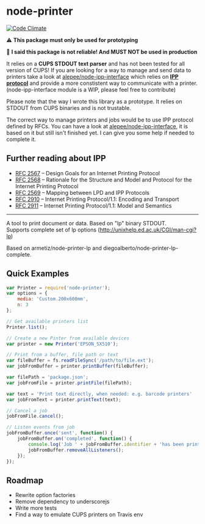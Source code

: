 node-printer
============

[![Code Climate](https://codeclimate.com/github/alepee/node-printer/badges/gpa.svg)](https://codeclimate.com/github/alepee/node-printer)

:warning: **This package must only be used for prototyping**

:rotating_light: **I said this package is not reliable! And MUST NOT be used in production**

It relies on a **CUPS STDOUT text parser** and has not been tested for all version of CUPS! If you are looking for a way to manage and send data to printers take a look at [alepee/node-ipp-interface](https://github.com/alepee/node-ipp-interface) which relies on **[IPP protocol](https://tools.ietf.org/html/rfc2910)** and provide a more constistent way to communicate with a printer. (node-ipp-interface module is a WIP, please feel free to contribute)

Please note that the way I wrote this library as a prototype. It relies on STDOUT from CUPS binaries and is not trustable.

The correct way to manage printers and jobs would be to use IPP protocol defined by RFCs. You can have a look at [alepee/node-ipp-interface](https://github.com/alepee/node-ipp-interface), it is based on it but still isn't finished yet. I can give you some help if needed to complete it.

## Further reading about IPP
- [RFC 2567](https://tools.ietf.org/html/rfc2567) – Design Goals for an Internet Printing Protocol
- [RFC 2568](https://tools.ietf.org/html/rfc2568) – Rationale for the Structure and Model and Protocol for the Internet Printing Protocol
- [RFC 2569](https://tools.ietf.org/html/rfc2569) – Mapping between LPD and IPP Protocols
- [RFC 2910](https://tools.ietf.org/html/rfc2910) – Internet Printing Protocol/1.1: Encoding and Transport
- [RFC 2911](https://tools.ietf.org/html/rfc2911) – Internet Printing Protocol/1.1: Model and Semantics

---

A tool to print document or data. Based on "lp" binary STDOUT.   
Supports complete set of lp options (http://unixhelp.ed.ac.uk/CGI/man-cgi?lp)

Based on armetiz/node-printer-lp and diegoalberto/node-printer-lp-complete.

## Quick Examples

```js
var Printer = require('node-printer');
var options = {
    media: 'Custom.200x600mm',
    n: 3
};

// Get available printers list
Printer.list();

// Create a new Pinter from available devices
var printer = new Printer('EPSON_SX510');

// Print from a buffer, file path or text
var fileBuffer = fs.readFileSync('/path/to/file.ext');
var jobFromBuffer = printer.printBuffer(fileBuffer);

var filePath = 'package.json';
var jobFromFile = printer.printFile(filePath);

var text = 'Print text directly, when needed: e.g. barcode printers'
var jobFromText = printer.printText(text);

// Cancel a job
jobFromFile.cancel();

// Listen events from job
jobFromBuffer.once('sent', function() {
    jobFromBuffer.on('completed', function() {
        console.log('Job ' + jobFromBuffer.identifier + 'has been printed');
        jobFromBuffer.removeAllListeners();
    });
});
```

## Roadmap

- Rewrite option factories
- Remove dependency to underscorejs
- Write more tests
- Find a way to emulate CUPS printers on Travis env
